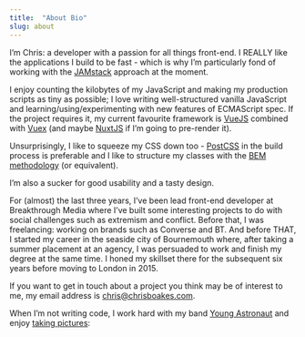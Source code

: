 ```yaml
---
title:  "About Bio"
slug: about
---
```


I’m Chris: a developer with a passion for all things front-end. I REALLY like the applications I build to be fast - which is why I’m particularly fond of working with the [JAMstack](https://jamstack.org/) approach at the moment.


I enjoy counting the kilobytes of my JavaScript and making my production scripts as tiny as possible; I love writing well-structured vanilla JavaScript and learning/using/experimenting with new features of ECMAScript spec. If the project requires it, my current favourite framework is [VueJS](https://vuejs.org/) combined with [Vuex](https://vuex.vuejs.org/) (and maybe [NuxtJS](https://nuxtjs.org/) if I’m going to pre-render it).

Unsurprisingly, I like to squeeze my CSS down too - [PostCSS](https://postcss.org/) in the build process is preferable and I like to structure my classes with the [BEM methodology](https://en.bem.info/methodology/) (or equivalent).

I’m also a sucker for good usability and a tasty design.

For (almost) the last three years, I’ve been lead front-end developer at Breakthrough Media where I’ve built some interesting projects to do with social challenges such as extremism and conflict. Before that, I was freelancing: working on brands such as Converse and BT. And before THAT, I started my career in the seaside city of Bournemouth where, after taking a summer placement at an agency, I was persuaded to work and finish my degree at the same time. I honed my skillset there for the subsequent six years before moving to London in 2015.

If you want to get in touch about a project you think may be of interest to me, my email address is [chris@chrisboakes.com](mailto:chris@chrisboakes.com).

When I’m not writing code, I work hard with my band [Young Astronaut](https://youngastronaut.co.uk/) and enjoy [taking pictures](https://www.instagram.com/crboakes/):
